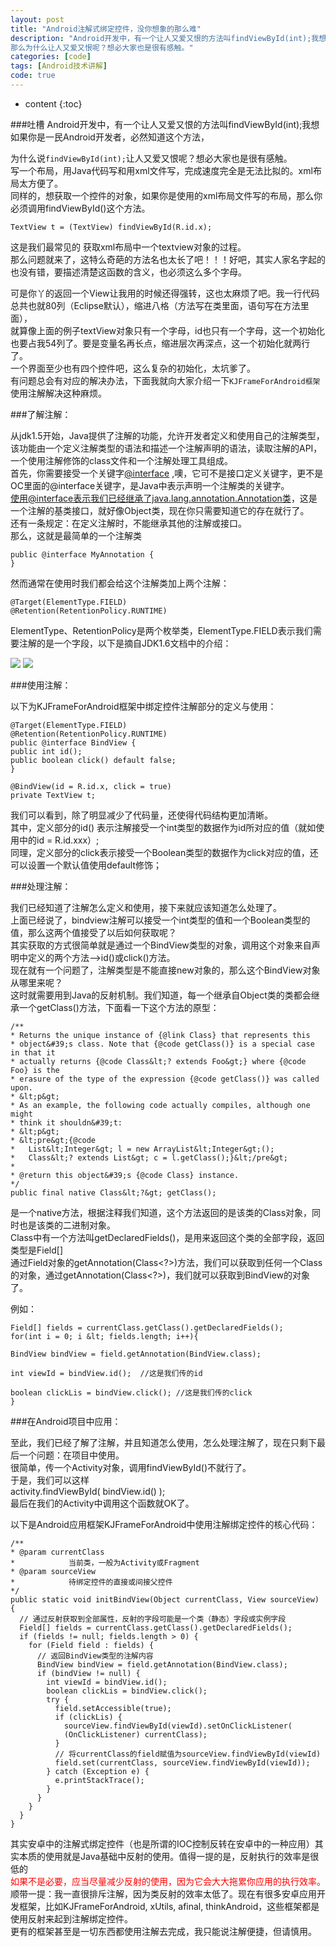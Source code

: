 ```yaml
---
layout: post
title: "Android注解式绑定控件，没你想象的那么难"
description: "Android开发中，有一个让人又爱又恨的方法叫findViewById(int);我想如果你是一民Android开发者，必然知道这个方法。
那么为什么让人又爱又恨呢？想必大家也是很有感触。"
categories: [code]
tags: [Android技术讲解]
code: true
---
```

* content
{:toc}

###吐槽
Android开发中，有一个让人又爱又恨的方法叫findViewById(int);我想如果你是一民Android开发者，必然知道这个方法，


为什么说```findViewById(int);```让人又爱又恨呢？想必大家也是很有感触。<br/>写一个布局，用Java代码写和用xml文件写，完成速度完全是无法比拟的。xml布局太方便了。<br/>同样的，想获取一个控件的对象，如果你是使用的xml布局文件写的布局，那么你必须调用findViewById()这个方法。<br/>  

    TextView t = (TextView) findViewById(R.id.x);

这是我们最常见的 获取xml布局中一个textview对象的过程。<br/>那么问题就来了，这特么奇葩的方法名也太长了吧！！！好吧，其实人家名字起的也没有错，要描述清楚这函数的含义，也必须这么多个字母。  

可是你丫的返回一个View让我用的时候还得强转，这也太麻烦了吧。我一行代码总共也就80列（Eclipse默认），缩进八格（方法写在类里面，语句写在方法里面），<br/>就算像上面的例子textView对象只有一个字母，id也只有一个字母，这一个初始化也要占我54列了。要是变量名再长点，缩进层次再深点，这一个初始化就两行了。<br/>一个界面至少也有四个控件吧，这么复杂的初始化，太坑爹了。<br/>有问题总会有对应的解决办法，下面我就向大家介绍一下```KJFrameForAndroid框架```使用注解解决这种麻烦。  

###了解注解：

从jdk1.5开始，Java提供了注解的功能，允许开发者定义和使用自己的注解类型，该功能由一个定义注解类型的语法和描述一个注解声明的语法，读取注解的API，一个使用注解修饰的class文件和一个注解处理工具组成。<br/>首先，你需要接受一个关键字<a href="http://my.oschina.net/u/996807" target="_blank" rel="nofollow">@interface</a> ,噢，它可不是接口定义关键字，更不是OC里面的@interface关键字，是Java中表示声明一个注解类的关键字。<br/>使用@interface表示我们已经继承了java.lang.annotation.Annotation类，这是一个注解的基类接口，就好像Object类，现在你只需要知道它的存在就行了。<br/>还有一条规定：在定义注解时，不能继承其他的注解或接口。<br/>那么，这就是最简单的一个注解类<br/>

    public @interface MyAnnotation {
    }

然而通常在使用时我们都会给这个注解类加上两个注解：

    @Target(ElementType.FIELD)
    @Retention(RetentionPolicy.RUNTIME)

ElementType、RetentionPolicy是两个枚举类，ElementType.FIELD表示我们需要注解的是一个字段，以下是摘自JDK1.6文档中的介绍：

<img src="https://static.oschina.net/uploads/space/2014/0823/153748_usr8_863548.png"/>

<img src="https://static.oschina.net/uploads/space/2014/0823/153748_JBec_863548.png"/>

###使用注解：

以下为KJFrameForAndroid框架中绑定控件注解部分的定义与使用：

    @Target(ElementType.FIELD)
    @Retention(RetentionPolicy.RUNTIME)
    public @interface BindView {
    public int id();
    public boolean click() default false;
    }

    @BindView(id = R.id.x, click = true)
    private TextView t;

我们可以看到，除了明显减少了代码量，还使得代码结构更加清晰。<br/>其中，定义部分的id() 表示注解接受一个int类型的数据作为id所对应的值（就如使用中的id = R.id.xxx）;<br/>同理，定义部分的click表示接受一个Boolean类型的数据作为click对应的值，还可以设置一个默认值使用default修饰；

###处理注解：

我们已经知道了注解怎么定义和使用，接下来就应该知道怎么处理了。<br/>上面已经说了，bindview注解可以接受一个int类型的值和一个Boolean类型的值，那么这两个值接受了以后如何获取呢？<br/>其实获取的方式很简单就是通过一个BindView类型的对象，调用这个对象来自声明中定义的两个方法——&gt;id()或click()方法。<br/>现在就有一个问题了，注解类型是不能直接new对象的，那么这个BindView对象从哪里来呢？<br/>这时就需要用到Java的反射机制。我们知道，每一个继承自Object类的类都会继承一个getClass()方法，下面看一下这个方法的原型：

    /**
    * Returns the unique instance of {@link Class} that represents this
    * object&#39;s class. Note that {@code getClass()} is a special case in that it
    * actually returns {@code Class&lt;? extends Foo&gt;} where {@code Foo} is the
    * erasure of the type of the expression {@code getClass()} was called upon.
    * &lt;p&gt;
    * As an example, the following code actually compiles, although one might
    * think it shouldn&#39;t:
    * &lt;p&gt;
    * &lt;pre&gt;{@code
    *   List&lt;Integer&gt; l = new ArrayList&lt;Integer&gt;();
    *   Class&lt;? extends List&gt; c = l.getClass();}&lt;/pre&gt;
    *
    * @return this object&#39;s {@code Class} instance.
    */
    public final native Class&lt;?&gt; getClass();

是一个native方法，根据注释我们知道，这个方法返回的是该类的Class对象，同时也是该类的二进制对象。<br/>Class中有一个方法叫getDeclaredFields()，是用来返回这个类的全部字段，返回类型是Field[]<br/>通过Field对象的getAnnotation(Class&lt;?&gt;)方法，我们可以获取到任何一个Class的对象，通过getAnnotation(Class&lt;?&gt;)，我们就可以获取到BindView的对象了。

例如：
  
    Field[] fields = currentClass.getClass().getDeclaredFields();
    for(int i = 0; i &lt; fields.length; i++){

    BindView bindView = field.getAnnotation(BindView.class);

    int viewId = bindView.id();  //这是我们传的id

    boolean clickLis = bindView.click(); //这是我们传的click
    }


###在Android项目中应用：

至此，我们已经了解了注解，并且知道怎么使用，怎么处理注解了，现在只剩下最后一个问题：在项目中使用。<br/>很简单，传一个Activity对象，调用findViewById()不就行了。<br/>于是，我们可以这样<br/>activity.findViewById( bindView.id() );<br/>最后在我们的Activity中调用这个函数就OK了。

以下是Android应用框架KJFrameForAndroid中使用注解绑定控件的核心代码：

    /**
    * @param currentClass
    *            当前类，一般为Activity或Fragment
    * @param sourceView
    *            待绑定控件的直接或间接父控件
    */
    public static void initBindView(Object currentClass, View sourceView) {
      // 通过反射获取到全部属性，反射的字段可能是一个类（静态）字段或实例字段
      Field[] fields = currentClass.getClass().getDeclaredFields();
      if (fields != null; fields.length > 0) {
        for (Field field : fields) {
          // 返回BindView类型的注解内容
          BindView bindView = field.getAnnotation(BindView.class);
          if (bindView != null) {
            int viewId = bindView.id();
            boolean clickLis = bindView.click();
            try {
              field.setAccessible(true);
              if (clickLis) {
                sourceView.findViewById(viewId).setOnClickListener(
                (OnClickListener) currentClass);
              }
              // 将currentClass的field赋值为sourceView.findViewById(viewId)
              field.set(currentClass, sourceView.findViewById(viewId));
            } catch (Exception e) {
              e.printStackTrace();
            }
          }
        }
      }
    }


其实安卓中的注解式绑定控件（也是所谓的IOC控制反转在安卓中的一种应用）其实本质的使用就是Java基础中反射的使用。值得一提的是，反射执行的效率是很低的<br/><span style="color: rgb(255, 0, 0);">如果不是必要，应当尽量减少反射的使用，因为它会大大拖累你应用的执行效率。</span><br/>顺带一提：我一直很排斥注解，因为类反射的效率太低了。现在有很多安卓应用开发框架，比如KJFrameForAndroid, xUtils, afinal, thinkAndroid，这些框架都是使用反射来起到注解绑定控件。<br/>更有的框架甚至是一切东西都使用注解去完成，我只能说注解便捷，但请慎用。<br/>
